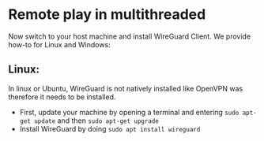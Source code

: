 # Remote play in multithreaded
Now switch to your host machine and install WireGuard Client. We provide how-to for Linux and Windows:
## Linux:
In linux or Ubuntu, WireGuard is not natively installed like OpenVPN was therefore it needs to be installed. 
* First, update your machine by opening a terminal and entering ```sudo apt-get update``` and then ```sudo apt-get upgrade``` 
* Install WireGuard by doing ```sudo apt install wireguard``` 
